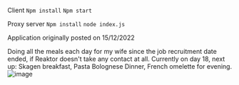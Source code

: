 Client
<code>Npm install</code>
<code>Npm start</code>

Proxy server
<code>Npm install</code>
<code>node index.js</code>

Application originally posted on 15/12/2022

Doing all the meals each day for my wife since the job recruitment date ended, if Reaktor doesn't take any contact at all. Currently on day 18, next up: Skagen breakfast, Pasta Bolognese Dinner, French omelette for evening.
![image](https://user-images.githubusercontent.com/66220187/216727391-15ca6240-feb7-4285-9a09-e51bdc94e93c.png)
